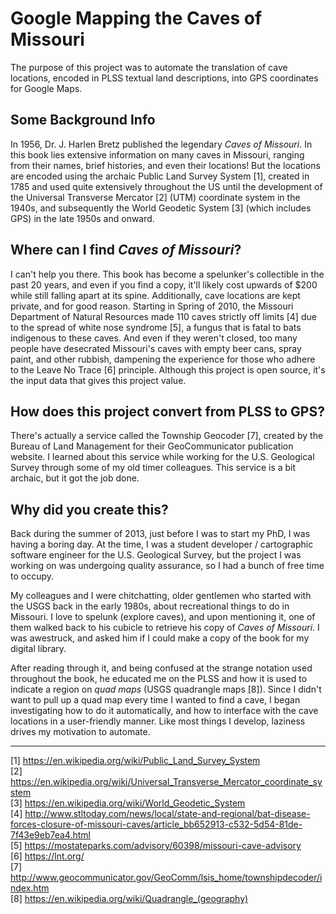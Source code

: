 # Google Mapping the Caves of Missouri
The purpose of this project was to automate the translation of cave locations, encoded in PLSS textual land descriptions, into GPS coordinates for Google Maps.

## Some Background Info

In 1956, Dr. J. Harlen Bretz published the legendary *Caves of Missouri*.
In this book lies extensive information on many caves in Missouri, ranging from their names, brief histories, and even their locations!
But the locations are encoded using the archaic Public Land Survey System [1], created in 1785 and used quite extensively throughout the US until the development of the Universal Transverse Mercator [2] \(UTM\) coordinate system in the 1940s, and subsequently the World Geodetic System [3] \(which includes GPS\) in the late 1950s and onward.

## Where can I find *Caves of Missouri*?

I can't help you there.
This book has become a spelunker's collectible in the past 20 years, and even if you find a copy, it'll likely cost upwards of $200 while still falling apart at its spine.
Additionally, cave locations are kept private, and for good reason.
Starting in Spring of 2010, the Missouri Department of Natural Resources made 110 caves strictly off limits [4] due to the spread of white nose syndrome [5], a fungus that is fatal to bats indigenous to these caves.
And even if they weren't closed, too many people have desecrated Missouri's caves with empty beer cans, spray paint, and other rubbish, dampening the experience for those who adhere to the Leave No Trace [6] principle.
Although this project is open source, it's the input data that gives this project value.

## How does this project convert from PLSS to GPS?

There's actually a service called the Township Geocoder [7], created by the Bureau of Land Management for their GeoCommunicator publication website.
I learned about this service while working for the U.S. Geological Survey through some of my old timer colleagues.
This service is a bit archaic, but it got the job done.

## Why did you create this?

Back during the summer of 2013, just before I was to start my PhD, I was having a boring day.
At the time, I was a student developer / cartographic software engineer for the U.S. Geological Survey, but the project I was working on was undergoing quality assurance, so I had a bunch of free time to occupy.

My colleagues and I were chitchatting, older gentlemen who started with the USGS back in the early 1980s, about recreational things to do in Missouri.
I love to spelunk (explore caves), and upon mentioning it, one of them walked back to his cubicle to retrieve his copy of *Caves of Missouri*.
I was awestruck, and asked him if I could make a copy of the book for my digital library.

After reading through it, and being confused at the strange notation used throughout the book, he educated me on the PLSS and how it is used to indicate a region on *quad maps* (USGS quadrangle maps [8]\).
Since I didn't want to pull up a quad map every time I wanted to find a cave, I began investigating how to do it automatically, and how to interface with the cave locations in a user-friendly manner.
Like most things I develop, laziness drives my motivation to automate.

----

[1] https://en.wikipedia.org/wiki/Public_Land_Survey_System  
[2] https://en.wikipedia.org/wiki/Universal_Transverse_Mercator_coordinate_system  
[3] https://en.wikipedia.org/wiki/World_Geodetic_System  
[4] http://www.stltoday.com/news/local/state-and-regional/bat-disease-forces-closure-of-missouri-caves/article_bb652913-c532-5d54-81de-7f43e9eb7ea4.html  
[5] https://mostateparks.com/advisory/60398/missouri-cave-advisory  
[6] https://lnt.org/  
[7] http://www.geocommunicator.gov/GeoComm/lsis_home/townshipdecoder/index.htm  
[8] https://en.wikipedia.org/wiki/Quadrangle_(geography)  
